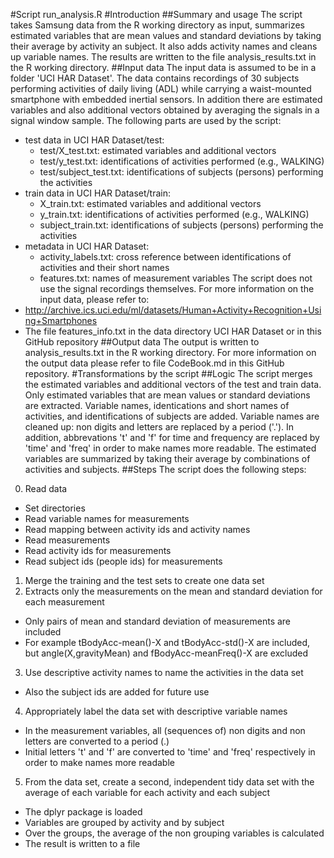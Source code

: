 #Script run_analysis.R
#Introduction
##Summary and usage
The script takes Samsung data from the R working directory as input, summarizes estimated variables that are mean values and standard deviations by taking their average by activity an subject. It also adds activity names and cleans up variable names. The results are written to the file analysis_results.txt in the R working directory.
##Input data
The input data is assumed to be in a folder 'UCI HAR Dataset'.
The data contains recordings of 30 subjects performing activities of daily living (ADL) while carrying a waist-mounted smartphone with embedded inertial sensors.
In addition there are estimated variables and also additional vectors obtained by averaging the signals in a signal window sample.
The following parts are used by the script:
* test data in UCI HAR Dataset/test:
  * test/X_test.txt: estimated variables and additional vectors
  * test/y_test.txt: identifications of activities performed (e.g., WALKING)
  * test/subject_test.txt: identifications of subjects (persons) performing the activities
* train data in UCI HAR Dataset/train:
  * X_train.txt: estimated variables and additional vectors
  * y_train.txt: identifications of activities performed (e.g., WALKING)
  * subject_train.txt: identifications of subjects (persons) performing the activities
* metadata in UCI HAR Dataset:
  * activity_labels.txt: cross reference between identifications of activities and their short names
  * features.txt: names of measurement variables
The script does not use the signal recordings themselves.
For more information on the input data, please refer to:
* http://archive.ics.uci.edu/ml/datasets/Human+Activity+Recognition+Using+Smartphones
* The file features_info.txt in the data directory UCI HAR Dataset or in this GitHub repository
##Output data
The output is written to analysis_results.txt in the R working directory.
For more information on the output data please refer to file CodeBook.md in this GitHub repository.
#Transformations by the script
##Logic
The script merges the estimated variables and additional vectors of the test and train data.
Only estimated variables that are mean values or standard deviations are extracted.
Variable names, identications and short names of activities, and identifications of subjects are added.
Variable names are cleaned up: non digits and letters are replaced by a period ('.'). In addition, abbrevations 't' and 'f' for time and frequency are replaced by 'time' and 'freq' in order to make names more readable.
The estimated variables are summarized by taking their average by combinations of activities and subjects.
##Steps
The script does the following steps:
0. Read data
  * Set directories
  * Read variable names for measurements
  * Read mapping between activity ids and activity names
  * Read measurements
  * Read activity ids for measurements
  * Read subject ids (people ids) for measurements
1. Merge the training and the test sets to create one data set
2. Extracts only the measurements on the mean and standard deviation for each measurement
  * Only pairs of mean and standard deviation of measurements are included
  * For example tBodyAcc-mean()-X and tBodyAcc-std()-X are included, but angle(X,gravityMean) and fBodyAcc-meanFreq()-X are excluded
3. Use descriptive activity names to name the activities in the data set
  * Also the subject ids are added for future use
4. Appropriately label the data set with descriptive variable names
  * In the measurement variables, all (sequences of) non digits and non letters are converted to a period (.)
  * Initial letters 't' and 'f' are converted to 'time' and 'freq' respectively in order to make names more readable
5. From the data set, create a second, independent tidy data set with the average of each variable for each activity and each subject
  * The dplyr package is loaded
  * Variables are grouped by activity and by subject
  * Over the groups, the average of the non grouping variables is calculated
  * The result is written to a file

